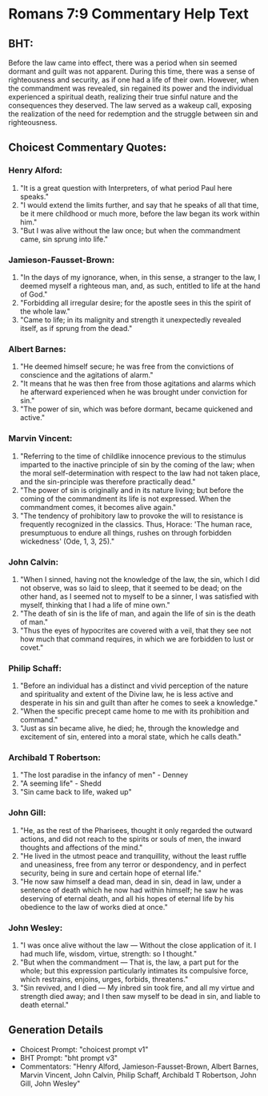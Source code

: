# Romans 7:9 Commentary Help Text

## BHT:
Before the law came into effect, there was a period when sin seemed dormant and guilt was not apparent. During this time, there was a sense of righteousness and security, as if one had a life of their own. However, when the commandment was revealed, sin regained its power and the individual experienced a spiritual death, realizing their true sinful nature and the consequences they deserved. The law served as a wakeup call, exposing the realization of the need for redemption and the struggle between sin and righteousness.

## Choicest Commentary Quotes:
### Henry Alford:
1. "It is a great question with Interpreters, of what period Paul here speaks."
2. "I would extend the limits further, and say that he speaks of all that time, be it mere childhood or much more, before the law began its work within him."
3. "But I was alive without the law once; but when the commandment came, sin sprung into life."

### Jamieson-Fausset-Brown:
1. "In the days of my ignorance, when, in this sense, a stranger to the law, I deemed myself a righteous man, and, as such, entitled to life at the hand of God."
2. "Forbidding all irregular desire; for the apostle sees in this the spirit of the whole law."
3. "Came to life; in its malignity and strength it unexpectedly revealed itself, as if sprung from the dead."

### Albert Barnes:
1. "He deemed himself secure; he was free from the convictions of conscience and the agitations of alarm."
2. "It means that he was then free from those agitations and alarms which he afterward experienced when he was brought under conviction for sin."
3. "The power of sin, which was before dormant, became quickened and active."

### Marvin Vincent:
1. "Referring to the time of childlike innocence previous to the stimulus imparted to the inactive principle of sin by the coming of the law; when the moral self-determination with respect to the law had not taken place, and the sin-principle was therefore practically dead."
2. "The power of sin is originally and in its nature living; but before the coming of the commandment its life is not expressed. When the commandment comes, it becomes alive again."
3. "The tendency of prohibitory law to provoke the will to resistance is frequently recognized in the classics. Thus, Horace: 'The human race, presumptuous to endure all things, rushes on through forbidden wickedness' (Ode, 1, 3, 25)."

### John Calvin:
1. "When I sinned, having not the knowledge of the law, the sin, which I did not observe, was so laid to sleep, that it seemed to be dead; on the other hand, as I seemed not to myself to be a sinner, I was satisfied with myself, thinking that I had a life of mine own."
2. "The death of sin is the life of man, and again the life of sin is the death of man."
3. "Thus the eyes of hypocrites are covered with a veil, that they see not how much that command requires, in which we are forbidden to lust or covet."

### Philip Schaff:
1. "Before an individual has a distinct and vivid perception of the nature and spirituality and extent of the Divine law, he is less active and desperate in his sin and guilt than after he comes to seek a knowledge." 
2. "When the specific precept came home to me with its prohibition and command."
3. "Just as sin became alive, he died; he, through the knowledge and excitement of sin, entered into a moral state, which he calls death."

### Archibald T Robertson:
1. "The lost paradise in the infancy of men" - Denney
2. "A seeming life" - Shedd
3. "Sin came back to life, waked up"

### John Gill:
1. "He, as the rest of the Pharisees, thought it only regarded the outward actions, and did not reach to the spirits or souls of men, the inward thoughts and affections of the mind."
2. "He lived in the utmost peace and tranquillity, without the least ruffle and uneasiness, free from any terror or despondency, and in perfect security, being in sure and certain hope of eternal life."
3. "He now saw himself a dead man, dead in sin, dead in law, under a sentence of death which he now had within himself; he saw he was deserving of eternal death, and all his hopes of eternal life by his obedience to the law of works died at once."

### John Wesley:
1. "I was once alive without the law — Without the close application of it. I had much life, wisdom, virtue, strength: so I thought."
2. "But when the commandment — That is, the law, a part put for the whole; but this expression particularly intimates its compulsive force, which restrains, enjoins, urges, forbids, threatens."
3. "Sin revived, and I died — My inbred sin took fire, and all my virtue and strength died away; and I then saw myself to be dead in sin, and liable to death eternal."


## Generation Details
- Choicest Prompt: "choicest prompt v1"
- BHT Prompt: "bht prompt v3"
- Commentators: "Henry Alford, Jamieson-Fausset-Brown, Albert Barnes, Marvin Vincent, John Calvin, Philip Schaff, Archibald T Robertson, John Gill, John Wesley"

